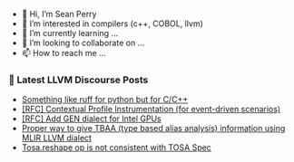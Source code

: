 - 👋 Hi, I’m Sean Perry
- 👀 I’m interested in compilers (c++, COBOL, llvm)
- 🌱 I’m currently learning ...
- 💞️ I’m looking to collaborate on ...
- 📫 How to reach me ...

<!---
s66perry/s66perry is a ✨ special ✨ repository because its `README.md` (this file) appears on your GitHub profile.
You can click the Preview link to take a look at your changes.
--->
### 📕 Latest LLVM Discourse Posts

<!-- DISCOURSE-LLVM:START -->
- [Something like ruff for python but for C/C++](https://discourse.llvm.org/t/something-like-ruff-for-python-but-for-c-c/78326#post_4)
- [[RFC] Contextual Profile Instrumentation &lpar;for event-driven scenarios&rpar;](https://discourse.llvm.org/t/rfc-contextual-profile-instrumentation-for-event-driven-scenarios/78447#post_1)
- [[RFC] Add GEN dialect for Intel GPUs](https://discourse.llvm.org/t/rfc-add-gen-dialect-for-intel-gpus/76753?page=3#post_56)
- [Proper way to give TBAA &lpar;type based alias analysis&rpar; information using MLIR LLVM dialect](https://discourse.llvm.org/t/proper-way-to-give-tbaa-type-based-alias-analysis-information-using-mlir-llvm-dialect/78436#post_6)
- [Tosa.reshape op is not consistent with TOSA Spec](https://discourse.llvm.org/t/tosa-reshape-op-is-not-consistent-with-tosa-spec/78442#post_2)
<!-- DISCOURSE-LLVM:END -->
